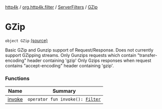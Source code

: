 [http4k](../../../index.md) / [org.http4k.filter](../../index.md) / [ServerFilters](../index.md) / [GZip](./index.md)

# GZip

`object GZip` [(source)](https://github.com/http4k/http4k/blob/master/http4k-core/src/main/kotlin/org/http4k/filter/ServerFilters.kt#L171)

Basic GZip and Gunzip support of Request/Response. Does not currently support GZipping streams.
Only Gunzips requests which contain "transfer-encoding" header containing 'gzip'
Only Gzips responses when request contains "accept-encoding" header containing 'gzip'.

### Functions

| Name | Summary |
|---|---|
| [invoke](invoke.md) | `operator fun invoke(): `[`Filter`](../../../org.http4k.core/-filter/index.md) |
